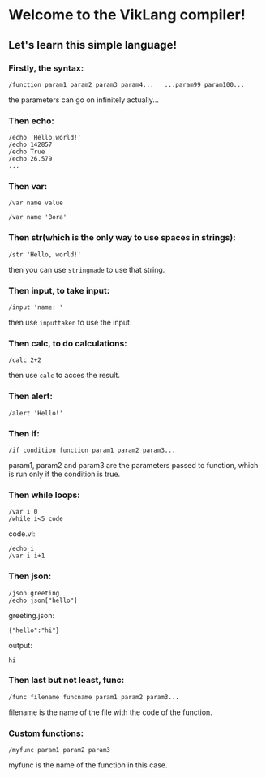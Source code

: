 # Welcome to the VikLang compiler!
## Let's learn this simple language!
### Firstly, the syntax:
```
/function param1 param2 param3 param4...   ...param99 param100...
```
the parameters can go on infinitely actually...

### Then echo:
```
/echo 'Hello,world!'
/echo 142857
/echo True
/echo 26.579
...
```
### Then var:
```
/var name value
```
```
/var name 'Bora'
```
### Then str(which is the only way to use spaces in strings):
```
/str 'Hello, world!'
```
then you can use `stringmade` to use that string.
### Then input, to take input:
```
/input 'name: '
```
then use `inputtaken` to use the input.
### Then calc, to do calculations:
```
/calc 2+2
```
then use `calc` to acces the result.
### Then alert:
```
/alert 'Hello!'
```
### Then if:
```
/if condition function param1 param2 param3...
```
param1, param2 and param3 are the parameters passed to function, which is run only if the condition is true.
### Then while loops:
```
/var i 0
/while i<5 code
```
code.vl:
```
/echo i
/var i i+1
```
### Then json:
```
/json greeting
/echo json["hello"]
```
greeting.json:
```
{"hello":"hi"}
```
output:
```
hi
```
### Then last but not least, func:
```
/func filename funcname param1 param2 param3...
```
filename is the name of the file with the code of the function.

### Custom functions:
```
/myfunc param1 param2 param3
```
myfunc is the name of the function in this case.